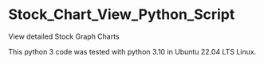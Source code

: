 # Stock_Chart_View_Python_Script
View detailed Stock Graph Charts

This python 3 code was tested with python 3.10 in Ubuntu 22.04 LTS Linux.
